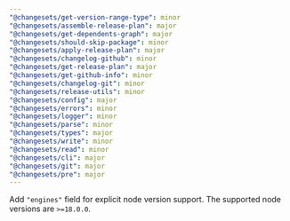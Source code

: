 ```yaml
---
"@changesets/get-version-range-type": minor
"@changesets/assemble-release-plan": major
"@changesets/get-dependents-graph": major
"@changesets/should-skip-package": minor
"@changesets/apply-release-plan": major
"@changesets/changelog-github": minor
"@changesets/get-release-plan": major
"@changesets/get-github-info": minor
"@changesets/changelog-git": minor
"@changesets/release-utils": minor
"@changesets/config": major
"@changesets/errors": minor
"@changesets/logger": minor
"@changesets/parse": minor
"@changesets/types": major
"@changesets/write": minor
"@changesets/read": minor
"@changesets/cli": major
"@changesets/git": major
"@changesets/pre": major
---
```


Add `"engines"` field for explicit node version support. The supported node versions are `>=18.0.0`.
